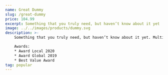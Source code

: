```yaml
---
name: Great Dummy
slug: /great-dummy
price: 104.99
excerpt: Something that you truly need, but haven’t know about it yet
image: ../../images/products/dummy.svg
description: >-
    Something that you truly need, but haven’t know about it yet. Multiple winner of Community Awards.

    Awards:
    * Award Local 2020
    * Award Global 2019 
    * Best Value Award
tag: popular
---
```

